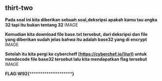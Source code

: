 ## thirt-two
**Pada soal ini kita diberikan sebuah soal,deksripsi apakah kamu tau angka 32 tapi itu bukan tentang 32**
IMAGE

**Kemudian kita download file base.txt tersebut, dari deksripsi dan file yang diberikan sudah jelas bahwa itu adalah base32 yang di encrypt**
IMAGE

**Setelah itu kita pergi ke cybercheff [https://cyberchef.io/](url) untuk mendecode file base32 tersebut lalu kita mendapatkan flag tersebut**
IMAGE



**FLAG:W92{************************}**
